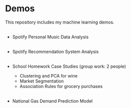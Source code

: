 # Demos
This repository includes my machine learning demos. <br/> <br/>
* Spotify Personal Music Data Analysis <br/><br/>

* Spotify Recommendation System Analysis <br/><br/>

* School Homework Case Studies (group work: 2 people) 
  - Clustering and PCA for wine 
  - Market Segmentation
  - Association Rules for grocery purchases <br/> <br/>

* National Gas Demand Prediction Model
